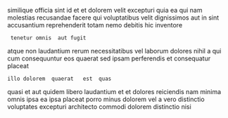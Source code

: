 <!--
title: Public-key bifurcated moratorium
author: Meaghan
date: 2015-03-19-0800
link: 2015-03-19-0800-public-key-bifurcated-moratorium
tags: [unicorns,FOSS,PNG,Technology]
-->

similique officia sint id et et dolorem velit excepturi
quia ea  qui
nam molestias recusandae facere qui voluptatibus velit dignissimos aut in
sint accusantium reprehenderit  totam nemo debitis hic inventore
 	 tenetur omnis  aut fugit
atque non laudantium rerum necessitatibus vel
laborum dolores nihil a qui
 cum consequuntur eos quaerat sed ipsam perferendis
et consequatur placeat 
 	illo dolorem  quaerat   est  quas
quasi  et aut quidem libero laudantium
 et et dolores reiciendis nam minima omnis ipsa
 ea ipsa placeat porro  minus dolorem vel a
vero distinctio voluptates excepturi architecto  commodi
dolorem  distinctio nisi